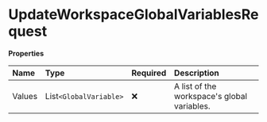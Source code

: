# UpdateWorkspaceGlobalVariablesRequest

**Properties**

| Name   | Type                 | Required | Description                                 |
| :----- | :------------------- | :------- | :------------------------------------------ |
| Values | List`<GlobalVariable>` | ❌       | A list of the workspace's global variables. |

<!-- This file was generated by liblab | https://liblab.com/ -->
